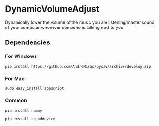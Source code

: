 # DynamicVolumeAdjust
Dynamically lower the volume of the music you are listening/master sound of your computer whenever someone is talking next to you

## Dependencies
### For Windows

`pip install https://github.com/AndreMiras/pycaw/archive/develop.zip`

### For Mac

`sudo easy_install appscript`

### Common
`pip install numpy`

`pip install sounddevice `
